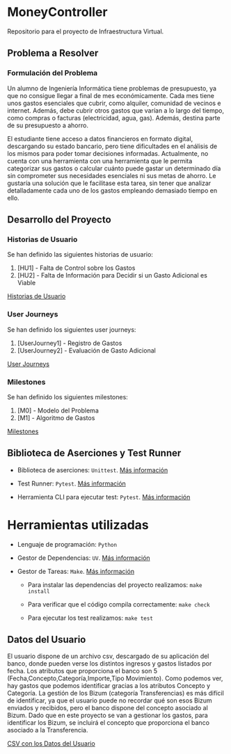 # MoneyController
Repositorio para el proyecto de Infraestructura Virtual.

## Problema a Resolver
### Formulación del Problema 
Un alumno de Ingeniería Informática tiene problemas de presupuesto, ya que no consigue llegar a final de mes económicamente. Cada mes tiene unos gastos esenciales que cubrir, como alquiler, comunidad de vecinos e internet. Además, debe cubrir otros gastos que varían a lo largo del tiempo, como compras o facturas (electricidad, agua, gas). Además, destina parte de su presupuesto a ahorro. 

El estudiante tiene acceso a datos financieros en formato digital, descargando su estado bancario, pero tiene dificultades en el análisis de los mismos para poder tomar decisiones informadas. Actualmente, no cuenta con una herramienta con una herramienta que le permita categorizar sus gastos o calcular cuánto puede gastar un determinado día sin comprometer sus necesidades esenciales ni sus metas de ahorro. Le gustaría una solución que le facilitase esta tarea, sin tener que analizar detalladamente cada uno de los gastos empleando demasiado tiempo en ello.  

## Desarrollo del Proyecto
### Historias de Usuario
Se han definido las siguientes historias de usuario: 
1. [HU1] - Falta de Control sobre los Gastos  
2. [HU2] - Falta de Información para Decidir si un Gasto Adicional es Viable

[Historias de Usuario](/docs/historias_usuario.md)  

### User Journeys
Se han definido los siguientes user journeys:
1. [UserJourney1] - Registro de Gastos  
3. [UserJourney2] - Evaluación de Gasto Adicional  

[User Journeys](/docs/user_journeys.md)  

### Milestones
Se han definido los siguientes milestones:
1. [M0] - Modelo del Problema
2. [M1] - Algoritmo de Gastos 

[Milestones](/docs/milestones.md)  

## Biblioteca de Aserciones y Test Runner

- Biblioteca de aserciones: `Unittest`. [Más información](/docs/biblioteca_aserciones.md)

- Test Runner: `Pytest`. [Más información](/docs/test_runner.md)  

- Herramienta CLI para ejecutar test: `Pytest`. [Más información](/docs/herramientas_cli.md)  

# Herramientas utilizadas

- Lenguaje de programación: `Python`

- Gestor de Dependencias: `UV`. [Más información](/docs/gestor_dependencias.md)

- Gestor de Tareas: `Make`. [Más información](/docs/gestor_tareas.md)
    
    - Para instalar las dependencias del proyecto realizamos: `make install`

    - Para verificar que el código compila correctamente:
    `make check`

    - Para ejecutar los test realizamos:
    `make test`

## Datos del Usuario 

El usuario dispone de un archivo csv, descargado de su aplicación del banco, donde pueden verse los distintos ingresos y gastos listados por fecha. Los atributos que proporciona el banco son 5 (Fecha,Concepto,Categoría,Importe,Tipo Movimiento). Como podemos ver, hay gastos que podemos identificar gracias a los atributos Concepto y Categoría. La gestión de los Bizum (categoría Transferencias) es más difícil de identificar, ya que el usuario puede no recordar qué son esos Bizum enviados y recibidos, pero el banco dispone del concepto asociado al Bizum. Dado que en este proyecto se van a gestionar los gastos, para identificar los Bizum, se incluirá el concepto que proporciona el banco asociado a la Transferencia.

[CSV con los Datos del Usuario](/docs/gastos.csv)
